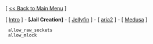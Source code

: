 [ [<< Back to Main Menu](https://github.com/seth586/guides/blob/master/README.md) ]

[ [Intro](README.md) ] - **[Jail Creation]** - [ [Jellyfin](2_jellyfin.md) ] - [ [aria2](3_aria2.md) ] - [ [Medusa](4_medusa.md) ]

```
 allow_raw_sockets
 allow_mlock
```
